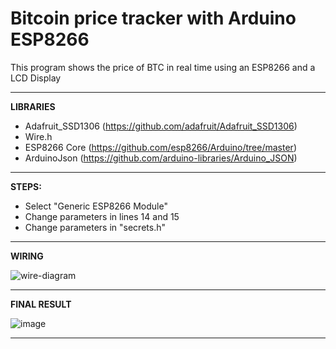 # Bitcoin price tracker with Arduino ESP8266 
This program shows the price of BTC in real time using an ESP8266 and a LCD Display

-----------------------------------------------------------------------------------------------------------------------------------------------------------------------------------------

**LIBRARIES**

- Adafruit_SSD1306 (https://github.com/adafruit/Adafruit_SSD1306)
- Wire.h
- ESP8266 Core (https://github.com/esp8266/Arduino/tree/master)
- ArduinoJson (https://github.com/arduino-libraries/Arduino_JSON)

-----------------------------------------------------------------------------------------------------------------------------------------------------------------------------------------

**STEPS:**

- Select "Generic ESP8266 Module"
- Change parameters in lines 14 and 15
- Change parameters in "secrets.h"

-----------------------------------------------------------------------------------------------------------------------------------------------------------------------------------------

**WIRING**

![wire-diagram](https://github.com/Ivxn-Rms/Precio-de-BTC-con-ESP8266-a-tiempo-real/assets/74296930/f5933080-764a-4733-8b97-98c53725967c)

-----------------------------------------------------------------------------------------------------------------------------------------------------------------------------------------

**FINAL RESULT**

![image](https://github.com/Ivxn37/Precio-del-BTC-con-ESP8266-a-tiempo-real/assets/74296930/aa1000d4-6751-48d8-9ba8-4e7c019293a5)

-----------------------------------------------------------------------------------------------------------------------------------------------------------------------------------------
